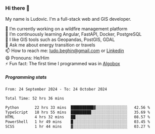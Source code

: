 ### Hi there 👋

My name is Ludovic. I'm a full-stack web and GIS developer.

 🔭 I’m currently working on a wildfire management platform<br/>
 🌱 I’m continuously learning Angular, FastAPI, Docker, PostgreSQL<br/>
 👯 I like GIS tools such as Geopandas, PostGIS, GDAL<br/>
 💬 Ask me about energy transition or travels<br/>
 📫 How to reach me: ludo.beghin@gmail.com or [Linkedin](https://www.linkedin.com/in/ludovic-beghin/)<br/>
 😄 Pronouns: He/Him<br/>
 ⚡ Fun fact: The first time I programmed was in [Algobox](https://fr.wikipedia.org/wiki/Algobox)<br/>

##### Programming stats
<!--START_SECTION:waka-->

```txt
From: 24 September 2024 - To: 24 October 2024

Total Time: 52 hrs 36 mins

Python       22 hrs 33 mins  ██████████▓░░░░░░░░░░░░░░   42.56 %
TypeScript   18 hrs 55 mins  █████████░░░░░░░░░░░░░░░░   35.69 %
HTML         4 hrs 32 mins   ██░░░░░░░░░░░░░░░░░░░░░░░   08.57 %
PowerShell   1 hr 49 mins    █░░░░░░░░░░░░░░░░░░░░░░░░   03.45 %
SCSS         1 hr 44 mins    ▓░░░░░░░░░░░░░░░░░░░░░░░░   03.27 %
```

<!--END_SECTION:waka-->
